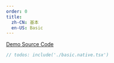 ```yaml
---
order: 0
title:
  zh-CN: 基本
  en-US: Basic
---
```


[Demo Source Code](https://github.com/ant-design/ant-design-mobile-rn/blob/master/components/slider/demo/basic.native.tsx)

````jsx
// todos: include('./basic.native.tsx')
````
